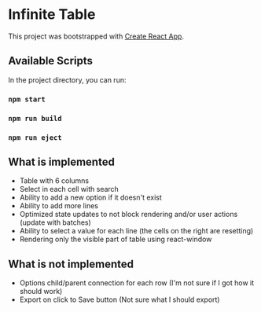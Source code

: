 # Infinite Table

This project was bootstrapped with [Create React App](https://github.com/facebook/create-react-app).

## Available Scripts

In the project directory, you can run:

### `npm start`

### `npm run build`

### `npm run eject`

## What is implemented

- Table with 6 columns
- Select in each cell with search
- Ability to add a new option if it doesn't exist
- Ability to add more lines
- Optimized state updates to not block rendering and/or user actions (update with batches)
- Ability to select a value for each line (the cells on the right are resetting)
- Rendering only the visible part of table using react-window

## What is not implemented
- Options child/parent connection for each row (I'm not sure if I got how it should work)
- Export on click to Save button (Not sure what I should export)
